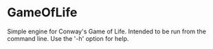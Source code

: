 # GameOfLife
Simple engine for Conway's Game of Life.
Intended to be run from the command line. Use the '-h' option for help.
